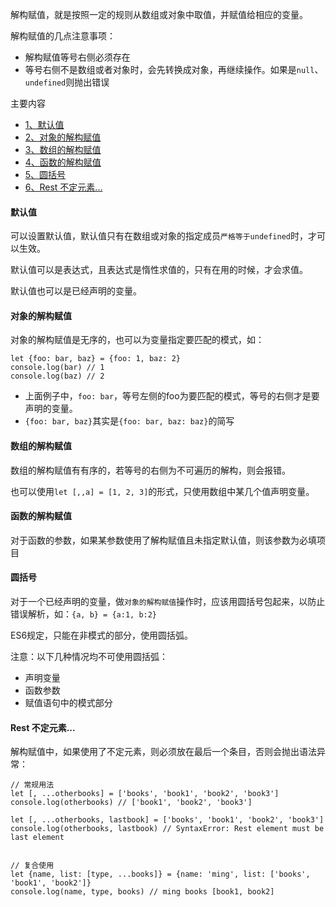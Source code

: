 解构赋值，就是按照一定的规则从数组或对象中取值，并赋值给相应的变量。

解构赋值的几点注意事项：
- 解构赋值等号右侧必须存在
- 等号右侧不是数组或者对象时，会先转换成对象，再继续操作。如果是`null`、`undefined`则抛出错误

主要内容
- [1、默认值](#es61)
- [2、对象的解构赋值](#es62)
- [3、数组的解构赋值](#es63)
- [4、函数的解构赋值](#es64)
- [5、圆括号](#es65)
- [6、Rest 不定元素...](#es66)

#### <a name="es61"></a>默认值
可以设置默认值，默认值只有在数组或对象的指定成员`严格等于undefined`时，才可以生效。

默认值可以是表达式，且表达式是惰性求值的，只有在用的时候，才会求值。

默认值也可以是已经声明的变量。

#### <a name="es62"></a>对象的解构赋值
对象的解构赋值是无序的，也可以为变量指定要匹配的模式，如：
```
let {foo: bar, baz} = {foo: 1, baz: 2}
console.log(bar) // 1
console.log(baz) // 2
```
- 上面例子中，`foo: bar`，等号左侧的foo为要匹配的模式，等号的右侧才是要声明的变量。
- `{foo: bar, baz}`其实是`{foo: bar, baz: baz}`的简写

#### <a name="es63"></a>数组的解构赋值
数组的解构赋值有有序的，若等号的右侧为不可遍历的解构，则会报错。

也可以使用`let [,,a] = [1, 2, 3]`的形式，只使用数组中某几个值声明变量。

#### <a name="es64"></a>函数的解构赋值
对于函数的参数，如果某参数使用了解构赋值且未指定默认值，则该参数为必填项目

#### <a name="es65"></a>圆括号
对于一个已经声明的变量，做`对象的解构赋值`操作时，应该用圆括号包起来，以防止错误解析，如：`{a, b} = {a:1, b:2}`

ES6规定，只能在非模式的部分，使用圆括弧。

注意：以下几种情况均不可使用圆括弧：
- 声明变量
- 函数参数
- 赋值语句中的模式部分

#### <a name="es66"></a>Rest 不定元素...
解构赋值中，如果使用了不定元素，则必须放在最后一个条目，否则会抛出语法异常：
```
// 常规用法
let [, ...otherbooks] = ['books', 'book1', 'book2', 'book3']
console.log(otherbooks) // ['book1', 'book2', 'book3']

let [, ...otherbooks, lastbook] = ['books', 'book1', 'book2', 'book3']
console.log(otherbooks, lastbook) // SyntaxError: Rest element must be last element


// 复合使用
let {name, list: [type, ...books]} = {name: 'ming', list: ['books', 'book1', 'book2']}
console.log(name, type, books) // ming books [book1, book2]
```
